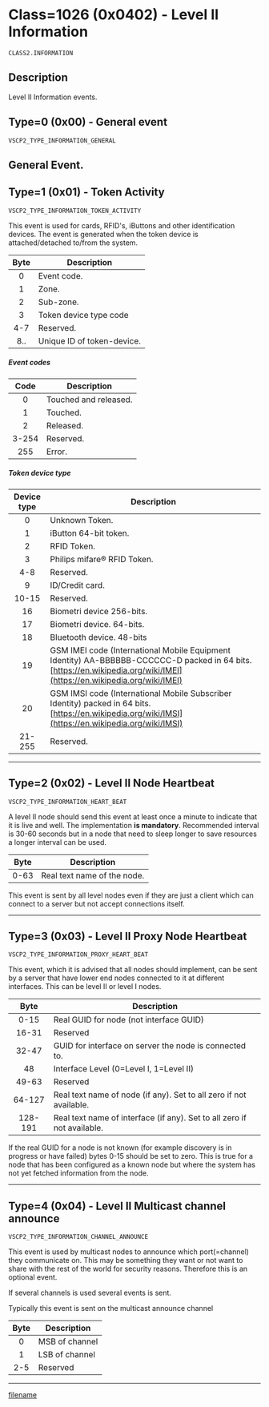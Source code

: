 # Class=1026 (0x0402) - Level II Information

    CLASS2.INFORMATION

## Description

Level II Information events.
## Type=0 (0x00) - General event
    VSCP2_TYPE_INFORMATION_GENERAL
General Event.
----

## Type=1 (0x01) - Token Activity
    VSCP2_TYPE_INFORMATION_TOKEN_ACTIVITY
This event is used for cards, RFID's, iButtons and other identification devices. The event is generated when the token device is attached/detached to/from the system. 

 | Byte | Description                | 
 | :----: | -----------                | 
 | 0    | Event code.                | 
 | 1    | Zone.                      | 
 | 2    | Sub-zone.                  | 
 | 3    | Token device type code     | 
 | 4-7  | Reserved.                  | 
 | 8..  | Unique ID of token-device. | 

##### Event codes

 | Code  | Description           | 
 | :----:  | -----------           | 
 | 0     | Touched and released. | 
 | 1     | Touched.              | 
 | 2     | Released.             | 
 | 3-254 | Reserved.             | 
 | 255   | Error.                | 

##### Token device type 

 | Device type | Description                                                                                                                                                          | 
 | :-----------: | -----------                                                                                                                                                          | 
 | 0           | Unknown Token.                                                                                                                                                       | 
 | 1           | iButton 64-bit token.                                                                                                                                                | 
 | 2           | RFID Token.                                                                                                                                                          | 
 | 3           | Philips mifare® RFID Token.                                                                                                                                         | 
 | 4-8         | Reserved.                                                                                                                                                            | 
 | 9           | ID/Credit card.                                                                                                                                                      | 
 | 10-15       | Reserved.                                                                                                                                                            | 
 | 16          | Biometri device 256-bits.                                                                                                                                            | 
 | 17          | Biometri device. 64-bits.                                                                                                                                            | 
 | 18          | Bluetooth device. 48-bits                                                                                                                                            | 
 | 19          | GSM IMEI code (International Mobile Equipment Identity) AA-BBBBBB-CCCCCC-D packed in 64 bits. [https://en.wikipedia.org/wiki/IMEI](https://en.wikipedia.org/wiki/IMEI) | 
 | 20          | GSM IMSI code (International Mobile Subscriber Identity) packed in 64 bits. [https://en.wikipedia.org/wiki/IMSI](https://en.wikipedia.org/wiki/IMSI)                   | 
 | 21-255      | Reserved.                                                                                                                                                          | 
----

## Type=2 (0x02) - Level II Node Heartbeat
    VSCP2_TYPE_INFORMATION_HEART_BEAT
A level II node should send this event at least once a minute to indicate that it is live and well. The implementation **is mandatory**. Recommended interval is 30-60 seconds but in a node that need to sleep longer to save resources a longer interval can be used.

 | Byte | Description                 | 
 | :----: | -----------                 | 
 | 0-63 | Real text name of the node. | 

This event is sent by all level nodes even if they are just a client which can connect to a server but not accept connections itself. 

----

## Type=3 (0x03) - Level II Proxy Node Heartbeat
    VSCP2_TYPE_INFORMATION_PROXY_HEART_BEAT
This event, which it is advised that all nodes should implement, can be sent by a server that have lower end nodes connected to it at different interfaces. This can be level II or level I nodes. 

 | Byte    | Description                                                             | 
 | :----:    | -----------                                                             | 
 | 0-15    | Real GUID for node (not interface GUID)                                 | 
 | 16-31   | Reserved                                                                | 
 | 32-47   | GUID for interface on server the node is connected to.                  | 
 | 48      | Interface Level (0=Level I, 1=Level II)                                 | 
 | 49-63   | Reserved                                                                | 
 | 64-127  | Real text name of node (if any). Set to all zero if not available.      | 
 | 128-191 | Real text name of interface (if any). Set to all zero if not available. | 

If the real GUID for a node is not known (for example discovery is in progress or have failed) bytes 0-15 should be set to zero. This is true for a node that has been configured as a known node but where the system has not yet fetched information from the node.

----

## Type=4 (0x04) - Level II Multicast channel announce
    VSCP2_TYPE_INFORMATION_CHANNEL_ANNOUNCE
This event is used by multicast nodes to announce which port(=channel) they communicate on. This may be something they want or not want to share with the rest of the world for security reasons. Therefore this is an optional event. 

If several channels is used several events is sent.

Typically this event is sent on the multicast announce channel

 | Byte | Description    | 
 | :----: | -----------    | 
 | 0    | MSB of channel | 
 | 1    | LSB of channel | 
 | 2-5  | Reserved       | 

----

[filename](./bottom_copyright.md ':include')